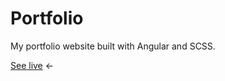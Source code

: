 # Portfolio

My portfolio website built with Angular and SCSS.

[See live](https://janskiba.github.io/portfolio/) <-
